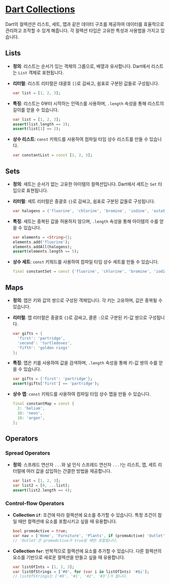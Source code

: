 # [Dart Collections](https://dart.dev/language/collections)

Dart의 컬렉션은 리스트, 세트, 맵과 같은 데이터 구조를 제공하여 데이터를 효율적으로 관리하고 조작할 수 있게 해줍니다. 각 컬렉션 타입은 고유한 특성과 사용법을 가지고 있습니다.

## Lists

- **정의**: 리스트는 순서가 있는 객체의 그룹으로, 배열과 유사합니다. Dart에서 리스트는 `List` 객체로 표현됩니다.
- **리터럴**: 리스트 리터럴은 대괄호 `[]`로 감싸고, 쉼표로 구분된 값들로 구성됩니다.

  ```dart
  var list = [1, 2, 3];
  ```

- **특징**: 리스트는 0부터 시작하는 인덱스를 사용하며, `.length` 속성을 통해 리스트의 길이를 얻을 수 있습니다.

  ```dart
  var list = [1, 2, 3];
  assert(list.length == 3);
  assert(list[1] == 2);
  ```

- **상수 리스트**: `const` 키워드를 사용하여 컴파일 타임 상수 리스트를 만들 수 있습니다.

  ```dart
  var constantList = const [1, 2, 3];
  ```

## Sets

- **정의**: 세트는 순서가 없는 고유한 아이템의 컬렉션입니다. Dart에서 세트는 `Set` 타입으로 표현됩니다.
- **리터럴**: 세트 리터럴은 중괄호 `{}`로 감싸고, 쉼표로 구분된 값들로 구성됩니다.

  ```dart
  var halogens = {'fluorine', 'chlorine', 'bromine', 'iodine', 'astatine'};
  ```

- **특징**: 세트는 중복된 값을 허용하지 않으며, `.length` 속성을 통해 아이템의 수를 얻을 수 있습니다.

  ```dart
  var elements = <String>{};
  elements.add('fluorine');
  elements.addAll(halogens);
  assert(elements.length == 5);
  ```

- **상수 세트**: `const` 키워드를 사용하여 컴파일 타임 상수 세트를 만들 수 있습니다.

  ```dart
  final constantSet = const {'fluorine', 'chlorine', 'bromine', 'iodine', 'astatine'};
  ```

## Maps

- **정의**: 맵은 키와 값의 쌍으로 구성된 객체입니다. 각 키는 고유하며, 값은 중복될 수 있습니다.
- **리터럴**: 맵 리터럴은 중괄호 `{}`로 감싸고, 콜론 `:`으로 구분된 키-값 쌍으로 구성됩니다.

  ```dart
  var gifts = {
    'first': 'partridge',
    'second': 'turtledoves',
    'fifth': 'golden rings'
  };
  ```

- **특징**: 맵은 키를 사용하여 값을 검색하며, `.length` 속성을 통해 키-값 쌍의 수를 얻을 수 있습니다.

  ```dart
  var gifts = {'first': 'partridge'};
  assert(gifts['first'] == 'partridge');
  ```

- **상수 맵**: `const` 키워드를 사용하여 컴파일 타임 상수 맵을 만들 수 있습니다.

  ```dart
  final constantMap = const {
    2: 'helium',
    10: 'neon',
    18: 'argon',
  };
  ```

## Operators

### Spread Operators

- **정의**: 스프레드 연산자 `...`와 널 인식 스프레드 연산자 `...?`는 리스트, 맵, 세트 리터럴에 여러 값을 삽입하는 간결한 방법을 제공합니다.

  ```dart
  var list = [1, 2, 3];
  var list2 = [0, ...list];
  assert(list2.length == 4);
  ```

### Control-flow Operators

- **Collection `if`**: 조건에 따라 컬렉션에 요소를 추가할 수 있습니다. 특정 조건이 참일 때만 컬렉션에 요소를 포함시키고 싶을 때 유용합니다.

  ```dart
  bool promoActive = true;
  var nav = ['Home', 'Furniture', 'Plants', if (promoActive) 'Outlet'];
  // 'Outlet'은 promoActive가 true일 때만 포함됩니다.
  ```

- **Collection `for`**: 반복적으로 컬렉션에 요소를 추가할 수 있습니다. 다른 컬렉션의 요소를 기반으로 새로운 컬렉션을 만들고 싶을 때 유용합니다.

  ```dart
  var listOfInts = [1, 2, 3];
  var listOfStrings = ['#0', for (var i in listOfInts) '#$i'];
  // listOfStrings는 ['#0', '#1', '#2', '#3']가 됩니다.
  ```

